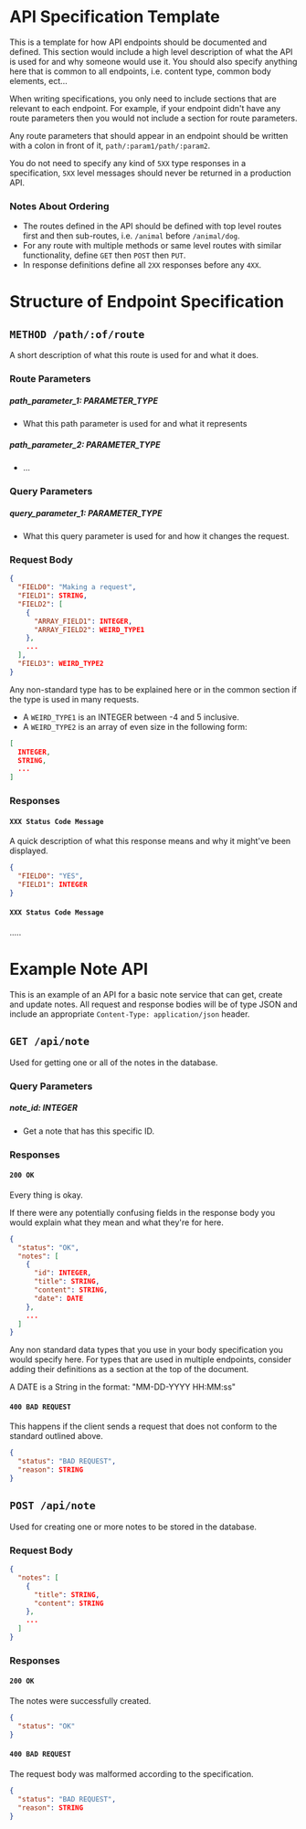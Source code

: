 # API Specification Template

This is a template for how API endpoints should be documented and defined. This section would include a high level
description of what the API is used for and why someone would use it. You should
also specify anything here that is common to all endpoints, i.e. content type, common
body elements, ect...

When writing specifications, you only need to include sections that are relevant to each endpoint. For example, if your endpoint didn't have any route parameters then you would not include a section for route parameters. 

Any route parameters that should appear in an endpoint should be written with a colon in front of it, `path/:param1/path/:param2`.

You do not need to specify any kind of `5XX` type responses in a specification, `5XX` level messages should never be returned in a production API.

### Notes About Ordering

- The routes defined in the API should be defined with top level routes first and then sub-routes, i.e. `/animal` before
`/animal/dog`. 
- For any route with multiple methods or same level routes with similar functionality, define
`GET` then `POST` then `PUT`. 
- In response definitions define all `2XX` responses before any `4XX`.


# Structure of Endpoint Specification

## `METHOD /path/:of/route`

A short description of what this route is used for and what it does.

### Route Parameters

##### path_parameter_1: PARAMETER_TYPE

- What this path parameter is used for and what it represents

##### path_parameter_2: PARAMETER_TYPE

- ...

### Query Parameters

##### query_parameter_1: PARAMETER_TYPE

- What this query parameter is used for and how it changes the request.

### Request Body

```json
{
  "FIELD0": "Making a request",
  "FIELD1": STRING,
  "FIELD2": [
    {
      "ARRAY_FIELD1": INTEGER,
      "ARRAY_FIELD2": WEIRD_TYPE1
    },
    ...
  ],
  "FIELD3": WEIRD_TYPE2
}
```

Any non-standard type has to be explained here or in the common section if the type is used in many requests.

- A `WEIRD_TYPE1` is an INTEGER between -4 and 5 inclusive.
- A `WEIRD_TYPE2` is an array of even size in the following form:
```json
[
  INTEGER,
  STRING,
  ...
]
```

### Responses

#### `XXX Status Code Message`

A quick description of what this response means and why it might've been displayed.

```json
{
  "FIELD0": "YES",
  "FIELD1": INTEGER
}
```

#### `XXX Status Code Message`

.....


# Example Note API

This is an example of an API for a basic note service that can get, create and
update notes. All request and response bodies will be of type JSON and include an
appropriate `Content-Type: application/json` header.

## `GET /api/note`

Used for getting one or all of the notes in the database.

### Query Parameters

##### note_id: INTEGER

- Get a note that has this specific ID.


### Responses

#### `200 OK`

Every thing is okay.

If there were any potentially confusing fields in the response body you
would explain what they mean and what they're for here.

```json
{
  "status": "OK",
  "notes": [
    {
      "id": INTEGER,
      "title": STRING,
      "content": STRING,
      "date": DATE
    },
    ...
  ]
}
```

Any non standard data types that you use in your body specification you would specify
here. For types that are used in multiple endpoints, consider adding their definitions
as a section at the top of the document.

A DATE is a String in the format: "MM-DD-YYYY HH:MM:ss"


#### `400 BAD REQUEST`

This happens if the client sends a request that does not conform to the standard 
outlined above.

```json
{
  "status": "BAD REQUEST",
  "reason": STRING
}
```


## `POST /api/note`

Used for creating one or more notes to be stored in the database.

### Request Body

```json
{
  "notes": [
    {
      "title": STRING,
      "content": STRING
    },
    ...
  ]
}
```

### Responses

#### `200 OK`

The notes were successfully created.

```json
{
  "status": "OK"
}
```

#### `400 BAD REQUEST`

The request body was malformed according to the specification.

```json
{
  "status": "BAD REQUEST",
  "reason": STRING
}
```


